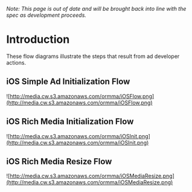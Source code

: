 _Note: This page is out of date and will be brought back into line with the spec as development proceeds._

# Introduction #

These flow diagrams illustrate the steps that result from ad developer actions.

## iOS Simple Ad Initialization Flow ##
![http://media.cw.s3.amazonaws.com/ormma/iOSFlow.png](http://media.cw.s3.amazonaws.com/ormma/iOSFlow.png)

## iOS Rich Media Initialization Flow ##
![http://media.cw.s3.amazonaws.com/ormma/iOSInit.png](http://media.cw.s3.amazonaws.com/ormma/iOSInit.png)

## iOS Rich Media Resize Flow ##
![http://media.cw.s3.amazonaws.com/ormma/iOSMediaResize.png](http://media.cw.s3.amazonaws.com/ormma/iOSMediaResize.png)